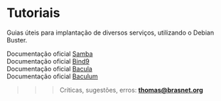 # **Tutoriais**

Guias úteis para implantação de diversos serviços, utilizando o Debian Buster.


Documentação oficial [Samba](https://wiki.samba.org/index.php/Main_Page)<br/>
Documentação oficial [Bind9](https://kb.isc.org/docs/aa-01310)<br/>
Documentação oficial [Bacula](https://www.bacula.org/documentation/documentation/)<br/>
Documentação oficial [Baculum](https://baculum.app/doc/index.html)<br/>


>>> Críticas, sugestões, erros: **thomas@brasnet.org**

